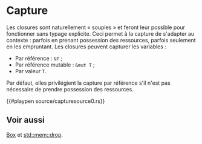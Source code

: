 # Capture

Les closures sont naturellement « souples » et feront leur possible pour fonctionner sans typage explicite. Ceci permet à la capture de s'adapter au contexte : parfois en prenant possession des ressources, parfois seulement en les empruntant. Les closures peuvent capturer les variables :

* Par référence : `&T` ;
* Par référence mutable : `&mut T` ;
* Par valeur `T`.

Par défaut, elles privilégient la capture par référence s'il n'est pas nécessaire de prendre possession des ressources.

{{#playpen source/capturesource0.rs}}

## Voir aussi

[Box](../chapitre17/boxpiletas.html) et [std::mem::drop](http://doc.rust-lang.org/std/mem/fn.drop.html).